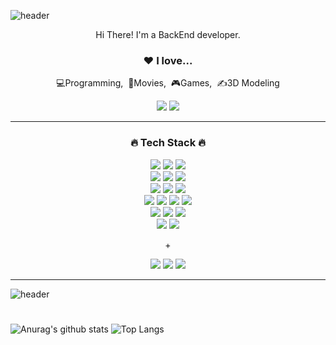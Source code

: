 ![header](https://capsule-render.vercel.app/api?type=wave&color=gradient&height=200&section=header&text=mailhyuil&fontSize=60)
<div align="center">

  <p>Hi There! I'm a BackEnd developer.</p>
  
  <h3>❤️ I love...</h3>
  <p>💻Programming,&nbsp;&nbsp;🎥Movies,&nbsp;&nbsp;🎮Games,&nbsp;&nbsp;✍️3D Modeling</p>
   <a href="https://www.youtube.com/lamerhino3d"><img src="https://img.shields.io/badge/My youtube-FF0000?style=for-the-badge&logo=youtube&logoColor=white"></a>
   <a href="https://mailhyuil.github.io/"><img src="https://img.shields.io/badge/My blog-181717?style=for-the-badge&logo=github&logoColor=white"></a>
  <hr>
  <h3>🔥 Tech Stack 🔥</h3>
  <div>
    <img src="https://img.shields.io/badge/Html5-E34F26?style=for-the-badge&logo=Html5&logoColor=white">
    <img src="https://img.shields.io/badge/CSS3-1572B6?style=for-the-badge&logo=CSS3&logoColor=white">
    <img src="https://img.shields.io/badge/javascript-F7DF1E?style=for-the-badge&logo=JavaScript&logoColor=black">
  </div>
  <div>
    <img src="https://img.shields.io/badge/typescript-3178C6?style=for-the-badge&logo=TypeScript&logoColor=white">
    <img src="https://img.shields.io/badge/react-61DAFB?style=for-the-badge&logo=React&logoColor=black">
    <img src="https://img.shields.io/badge/tailwindcss-06B6D4?style=for-the-badge&logo=tailwindcss&logoColor=white">
  </div>
  <div>
    <img src="https://img.shields.io/badge/Spring-6DB33F?style=for-the-badge&logo=Spring&logoColor=white">
    <img src="https://img.shields.io/badge/Spring Boot-6DB33F?style=for-the-badge&logo=SpringBoot&logoColor=white">
    <img src="https://img.shields.io/badge/Spring Security-6DB33F?style=for-the-badge&logo=SpringSecurity&logoColor=white">
  </div>
  <div>
    <img src="https://img.shields.io/badge/Node.js-339933?style=for-the-badge&logo=Node.js&logoColor=white">
    <img src="https://img.shields.io/badge/linux-FCC624?style=for-the-badge&logo=linux&logoColor=black">
    <img src="https://img.shields.io/badge/docker-2496ED?style=for-the-badge&logo=docker&logoColor=white">
    <img src="https://img.shields.io/badge/AWS-FF9900?style=for-the-badge&logo=AmazonAWS&logoColor=black">
  </div>
  <div>
    <img src="https://img.shields.io/badge/mysql-4479A1?style=for-the-badge&logo=mysql&logoColor=white">
    <img src="https://img.shields.io/badge/oracle-F80000?style=for-the-badge&logo=oracle&logoColor=white">
    <img src="https://img.shields.io/badge/hibernate-59666C?style=for-the-badge&logo=Hibernate&logoColor=white">
  </div>
  <div>
    <img src="https://img.shields.io/badge/apache kafka-231F20?style=for-the-badge&logo=apachekafka&logoColor=white">
    <img src="https://img.shields.io/badge/nginx-009639?style=for-the-badge&logo=nginx&logoColor=white">
  </div>
  <p>+</p>
  <div>
    <img src="https://img.shields.io/badge/rhino3d-801010?style=for-the-badge&logo=rhinoceros&logoColor=white">
    <img src="https://img.shields.io/badge/Illustrator-FF9A00?style=for-the-badge&logo=AdobeIllustrator&logoColor=white">
    <img src="https://img.shields.io/badge/Photoshop-31A8FF?style=for-the-badge&logo=AdobePhotoshop&logoColor=white">
  </div>
</div>
<hr>

![header](https://capsule-render.vercel.app/api?type=wave&color=gradient&height=200&section=footer)

#
![Anurag's github stats](https://github-readme-stats.vercel.app/api?username=mailhyuil&show_icons=true&theme=tokyonight)
![Top Langs](https://github-readme-stats.vercel.app/api/top-langs/?username=mailhyuil&layout=compact&theme=tokyonight)

